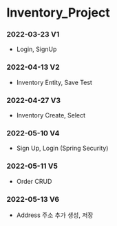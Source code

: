 # Inventory_Project

### 2022-03-23 V1

- Login, SignUp

### 2022-04-13 V2

- Inventory Entity, Save Test

### 2022-04-27 V3

- Inventory Create, Select

### 2022-05-10 V4

- Sign Up, Login (Spring Security)

### 2022-05-11 V5

- Order CRUD

### 2022-05-13 V6

- Address 주소 추가 생성, 저장

